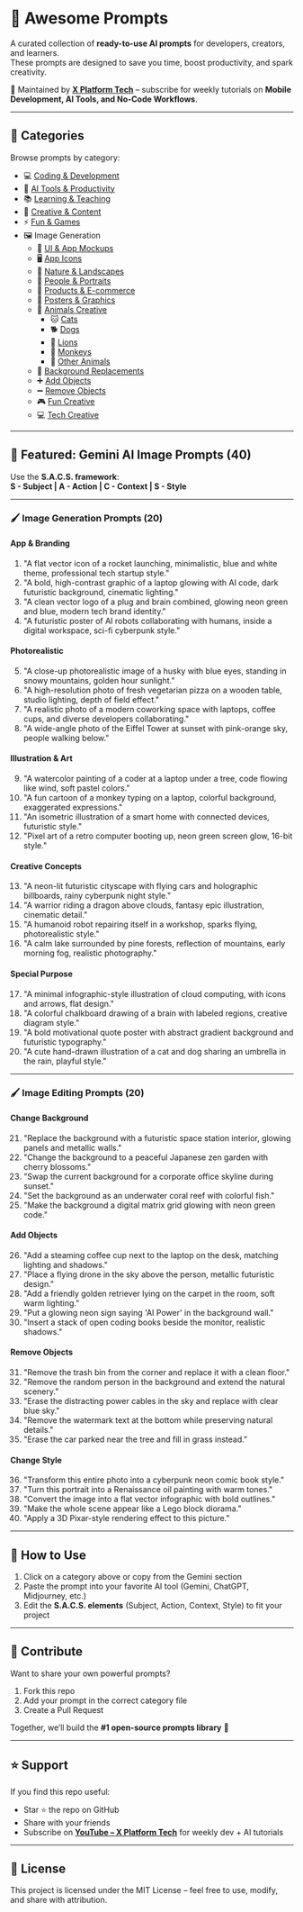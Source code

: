 # 🌟 Awesome Prompts

A curated collection of **ready-to-use AI prompts** for developers, creators, and learners.  
These prompts are designed to save you time, boost productivity, and spark creativity.  

🚀 Maintained by **[X Platform Tech](https://www.youtube.com/@xplatformtech)** – subscribe for weekly tutorials on **Mobile Development, AI Tools, and No-Code Workflows**.  

---

## 📂 Categories

Browse prompts by category:

- 💻 [Coding & Development](coding/coding-prompts.md)  
- 🤖 [AI Tools & Productivity](ai-tools/ai-tools-prompts.md)  
- 📚 [Learning & Teaching](learning/learning-prompts.md)  
- 🎨 [Creative & Content](creative/creative-prompts.md)  
- ⚡ [Fun & Games](fun/fun-prompts.md)  
- 🖼️ Image Generation
  - 🎨 [UI & App Mockups](image-generation/ui_app_mockups/ui_app_mockups.md)
  - 🖥️ [App Icons](image-generation/app_icons/app_icons.md)
  - 🌅 [Nature & Landscapes](image-generation/nature_landscapes/nature_landscapes.md)
  - 👥 [People & Portraits](image-generation/people_portraits/people_portraits.md)
  - 🎯 [Products & E-commerce](image-generation/products_ecommerce/products_ecommerce.md)
  - 🎪 [Posters & Graphics](image-generation/posters_graphics/posters_graphics.md)
  - 🐾 [Animals Creative](image-generation/animals_creative/)
    - 🐱 [Cats](image-generation/animals_creative/cats/cats.md)
    - 🐕 [Dogs](image-generation/animals_creative/dogs/dogs.md)
    - 🦁 [Lions](image-generation/animals_creative/lions/lions.md)
    - 🐒 [Monkeys](image-generation/animals_creative/monkeys/monkeys.md)
    - 🦊 [Other Animals](image-generation/animals_creative/other_animals/other_animals.md)
  - 🔄 [Background Replacements](image-generation/background_replacements/background_replacements.md)
  - ➕ [Add Objects](image-generation/add_objects/add_objects.md)
  - ➖ [Remove Objects](image-generation/remove_objects/remove_objects.md)
  - 🎮 [Fun Creative](image-generation/fun_creative/fun_creative.md)
  - 💻 [Tech Creative](image-generation/animals_creative/tech_creative/tech_creative.md)

---

## 🎨 Featured: Gemini AI Image Prompts (40)

Use the **S.A.C.S. framework**:  
**S - Subject | A - Action | C - Context | S - Style**

---

### 🖌️ Image Generation Prompts (20)

#### **App & Branding**
1. "A flat vector icon of a rocket launching, minimalistic, blue and white theme, professional tech startup style."  
2. "A bold, high-contrast graphic of a laptop glowing with AI code, dark futuristic background, cinematic lighting."  
3. "A clean vector logo of a plug and brain combined, glowing neon green and blue, modern tech brand identity."  
4. "A futuristic poster of AI robots collaborating with humans, inside a digital workspace, sci-fi cyberpunk style."  

#### **Photorealistic**
5. "A close-up photorealistic image of a husky with blue eyes, standing in snowy mountains, golden hour sunlight."  
6. "A high-resolution photo of fresh vegetarian pizza on a wooden table, studio lighting, depth of field effect."  
7. "A realistic photo of a modern coworking space with laptops, coffee cups, and diverse developers collaborating."  
8. "A wide-angle photo of the Eiffel Tower at sunset with pink-orange sky, people walking below."  

#### **Illustration & Art**
9. "A watercolor painting of a coder at a laptop under a tree, code flowing like wind, soft pastel colors."  
10. "A fun cartoon of a monkey typing on a laptop, colorful background, exaggerated expressions."  
11. "An isometric illustration of a smart home with connected devices, futuristic style."  
12. "Pixel art of a retro computer booting up, neon green screen glow, 16-bit style."  

#### **Creative Concepts**
13. "A neon-lit futuristic cityscape with flying cars and holographic billboards, rainy cyberpunk night style."  
14. "A warrior riding a dragon above clouds, fantasy epic illustration, cinematic detail."  
15. "A humanoid robot repairing itself in a workshop, sparks flying, photorealistic style."  
16. "A calm lake surrounded by pine forests, reflection of mountains, early morning fog, realistic photography."  

#### **Special Purpose**
17. "A minimal infographic-style illustration of cloud computing, with icons and arrows, flat design."  
18. "A colorful chalkboard drawing of a brain with labeled regions, creative diagram style."  
19. "A bold motivational quote poster with abstract gradient background and futuristic typography."  
20. "A cute hand-drawn illustration of a cat and dog sharing an umbrella in the rain, playful style."  

---

### 🖌️ Image Editing Prompts (20)

#### **Change Background**
21. "Replace the background with a futuristic space station interior, glowing panels and metallic walls."  
22. "Change the background to a peaceful Japanese zen garden with cherry blossoms."  
23. "Swap the current background for a corporate office skyline during sunset."  
24. "Set the background as an underwater coral reef with colorful fish."  
25. "Make the background a digital matrix grid glowing with neon green code."  

#### **Add Objects**
26. "Add a steaming coffee cup next to the laptop on the desk, matching lighting and shadows."  
27. "Place a flying drone in the sky above the person, metallic futuristic design."  
28. "Add a friendly golden retriever lying on the carpet in the room, soft warm lighting."  
29. "Put a glowing neon sign saying 'AI Power' in the background wall."  
30. "Insert a stack of open coding books beside the monitor, realistic shadows."  

#### **Remove Objects**
31. "Remove the trash bin from the corner and replace it with a clean floor."  
32. "Remove the random person in the background and extend the natural scenery."  
33. "Erase the distracting power cables in the sky and replace with clear blue sky."  
34. "Remove the watermark text at the bottom while preserving natural details."  
35. "Erase the car parked near the tree and fill in grass instead."  

#### **Change Style**
36. "Transform this entire photo into a cyberpunk neon comic book style."  
37. "Turn this portrait into a Renaissance oil painting with warm tones."  
38. "Convert the image into a flat vector infographic with bold outlines."  
39. "Make the whole scene appear like a Lego block diorama."  
40. "Apply a 3D Pixar-style rendering effect to this picture."  

---

## 🚀 How to Use

1. Click on a category above or copy from the Gemini section  
2. Paste the prompt into your favorite AI tool (Gemini, ChatGPT, Midjourney, etc.)  
3. Edit the **S.A.C.S. elements** (Subject, Action, Context, Style) to fit your project  

---

## 🤝 Contribute

Want to share your own powerful prompts?  

1. Fork this repo  
2. Add your prompt in the correct category file  
3. Create a Pull Request  

Together, we’ll build the **#1 open-source prompts library** 🎉  

---

## ⭐ Support

If you find this repo useful:  
- Star ⭐ the repo on GitHub  
- Share with your friends  
- Subscribe on **[YouTube – X Platform Tech](https://www.youtube.com/@xplatformtech)** for weekly dev + AI tutorials  

---

## 📜 License

This project is licensed under the MIT License – feel free to use, modify, and share with attribution.  
